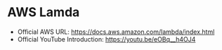 # AWS Lamda
- Official AWS URL: https://docs.aws.amazon.com/lambda/index.html
- Official YouTube Introduction: https://youtu.be/eOBq__h4OJ4

